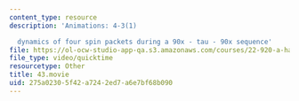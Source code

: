```yaml
---
content_type: resource
description: 'Animations: 4-3(1)

  dynamics of four spin packets during a 90x - tau - 90x sequence'
file: https://ol-ocw-studio-app-qa.s3.amazonaws.com/courses/22-920-a-hands-on-introduction-to-nuclear-magnetic-resonance-january-iap-1997/275a02305f42a7242ed7a6e7bf68b090_43.movie
file_type: video/quicktime
resourcetype: Other
title: 43.movie
uid: 275a0230-5f42-a724-2ed7-a6e7bf68b090
---
```

